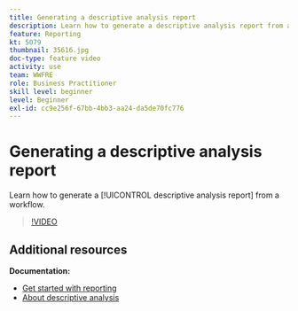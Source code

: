 ```yaml
---
title: Generating a descriptive analysis report
description: Learn how to generate a descriptive analysis report from a workflow in Adobe Campaign Classic.
feature: Reporting
kt: 5079
thumbnail: 35616.jpg
doc-type: feature video
activity: use
team: WWFRE
role: Business Practitioner
skill level: beginner
level: Beginner
exl-id: cc9e256f-67bb-4bb3-aa24-da5de70fc776
---
```

# Generating a descriptive analysis report

Learn how to generate a [!UICONTROL descriptive analysis report] from a workflow.

>[!VIDEO](https://video.tv.adobe.com/v/35616?quality=12)

## Additional resources

**Documentation:**

* [Get started with reporting](https://docs.adobe.com/content/help/en/campaign-classic/using/reporting/reporting-in-adobe-campaign/about-adobe-campaign-reporting-tools.html)
* [About descriptive analysis](https://docs.adobe.com/content/help/en/campaign-classic/using/reporting/analyzing-populations/about-descriptive-analysis.html)
